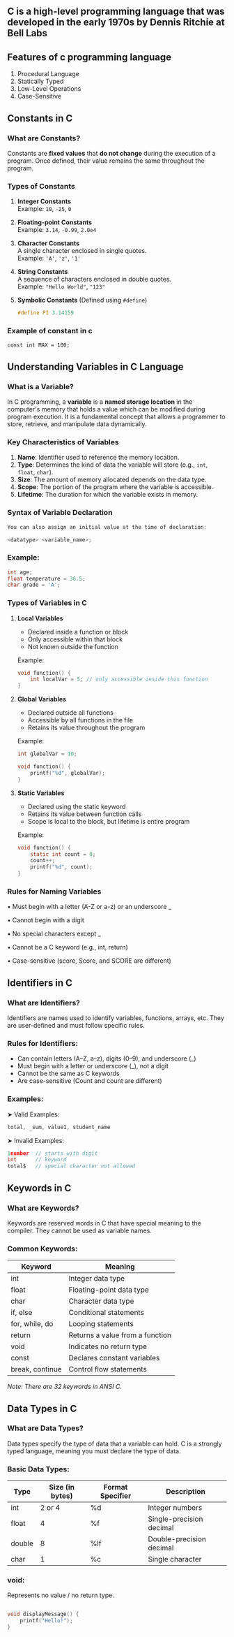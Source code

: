 ## C is a high-level programming language that was developed in the early 1970s by Dennis Ritchie at Bell Labs

## Features of c programming language

1. Procedural Language
2. Statically Typed
3. Low-Level Operations
4. Case-Sensitive


##  Constants in C

### What are Constants?

Constants are **fixed values** that **do not change** during the execution of a program. Once defined, their value remains the same throughout the program.

### Types of Constants

1. **Integer Constants**  
   Example: `10`, `-25`, `0`

2. **Floating-point Constants**  
   Example: `3.14`, `-0.99`, `2.0e4`

3. **Character Constants**  
   A single character enclosed in single quotes.  
   Example: `'A'`, `'z'`, `'1'`

4. **String Constants**  
   A sequence of characters enclosed in double quotes.  
   Example: `"Hello World"`, `"123"`

5. **Symbolic Constants** (Defined using `#define`)
   ```c
   #define PI 3.14159
   ```

### Example of constant in c

```
const int MAX = 100;
```

##  Understanding Variables in C Language

### What is a Variable?

In C programming, a **variable** is a **named storage location** in the computer's memory that holds a value which can be modified during program execution. It is a fundamental concept that allows a programmer to store, retrieve, and manipulate data dynamically.

### Key Characteristics of Variables

1. **Name**: Identifier used to reference the memory location.
2. **Type**: Determines the kind of data the variable will store (e.g., `int`, `float`, `char`).
3. **Size**: The amount of memory allocated depends on the data type.
4. **Scope**: The portion of the program where the variable is accessible.
5. **Lifetime**: The duration for which the variable exists in memory.


### Syntax of Variable Declaration

```c
You can also assign an initial value at the time of declaration:

<datatype> <variable_name>;
```

### Example:

```c
int age;
float temperature = 36.5;
char grade = 'A';
```

### Types of Variables in C

1. **Local Variables**
   - Declared inside a function or block
   - Only accessible within that block
   - Not known outside the function

   Example:
   ```c
   void function() {
       int localVar = 5; // only accessible inside this function
   }
   ```

2. **Global Variables**
   - Declared outside all functions
   - Accessible by all functions in the file
   - Retains its value throughout the program

   Example:
   ```c
   int globalVar = 10;

   void function() {
       printf("%d", globalVar);
   }
   ```

3. **Static Variables**
   - Declared using the static keyword
   - Retains its value between function calls
   - Scope is local to the block, but lifetime is entire program

   Example:
   ```c
   void function() {
       static int count = 0;
       count++;
       printf("%d", count);
   }
   ```

### Rules for Naming Variables
• Must begin with a letter (A-Z or a-z) or an underscore _

• Cannot begin with a digit

• No special characters except _

• Cannot be a C keyword (e.g., int, return)

• Case-sensitive (score, Score, and SCORE are different)


## Identifiers in C

### What are Identifiers?

Identifiers are names used to identify variables, functions, arrays, etc. They are user-defined and must follow specific rules.

### Rules for Identifiers:
- Can contain letters (A–Z, a–z), digits (0–9), and underscore (_)
- Must begin with a letter or underscore (_), not a digit
- Cannot be the same as C keywords
- Are case-sensitive (Count and count are different)

### Examples:

➤ Valid Examples:
```c
total, _sum, value1, student_name
```
➤ Invalid Examples:
```c
1number  // starts with digit
int      // keyword
total$   // special character not allowed
```

## Keywords in C

### What are Keywords?

Keywords are reserved words in C that have special meaning to the compiler. They cannot be used as variable names.

### Common Keywords:

| Keyword | Meaning |
|---------|---------|
| int | Integer data type |
| float | Floating-point data type |
| char | Character data type |
| if, else | Conditional statements |
| for, while, do | Looping statements |
| return | Returns a value from a function |
| void | Indicates no return type |
| const | Declares constant variables |
| break, continue | Control flow statements |

*Note: There are 32 keywords in ANSI C.*

## Data Types in C

### What are Data Types?

Data types specify the type of data that a variable can hold. C is a strongly typed language, meaning you must declare the type of data.

### Basic Data Types:

| Type | Size (in bytes) | Format Specifier | Description |
|------|----------------|------------------|-------------|
| int | 2 or 4 | %d | Integer numbers |
| float | 4 | %f | Single-precision decimal |
| double | 8 | %lf | Double-precision decimal |
| char | 1 | %c | Single character |


### void:

Represents no value / no return type. 

```c

void displayMessage() {
    printf("Hello!");
}

```